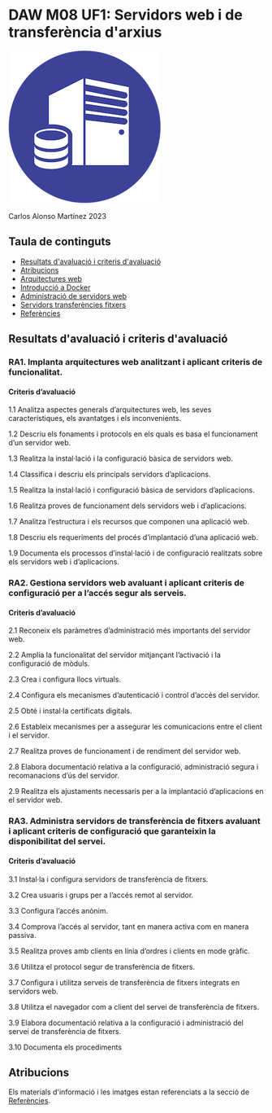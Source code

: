 # DAW M08 UF1: Servidors web i de transferència d'arxius

![logo](./images/uf1-logo.png)

Carlos Alonso Martínez 2023

## Taula de continguts

- [Resultats d'avaluació i criteris d'avaluació](#resultats-davaluació-i-criteris-davaluació)
- [Atribucions](#atribucions)
- [Arquitectures web](/arquitectura.md)
- [Introducció a Docker](/docker.md)
- [Administració de servidors web](/servidorweb.md)
- [Servidors transferències fitxers](/transferencia.md)
- [Referències](/Referencies.md)

## Resultats d'avaluació i criteris d'avaluació

### RA1. Implanta arquitectures web analitzant i aplicant criteris de funcionalitat.

#### Criteris d’avaluació

1.1 Analitza aspectes generals d’arquitectures web, les seves característiques, els avantatges i els inconvenients.

1.2 Descriu els fonaments i protocols en els quals es basa el funcionament d’un servidor web.

1.3 Realitza la instal·lació i la configuració bàsica de servidors web.

1.4 Classifica i descriu els principals servidors d’aplicacions.

1.5 Realitza la instal·lació i configuració bàsica de servidors d’aplicacions.

1.6 Realitza proves de funcionament dels servidors web i d’aplicacions.

1.7 Analitza l’estructura i els recursos que componen una aplicació web.

1.8 Descriu els requeriments del procés d’implantació d’una aplicació web.

1.9 Documenta els processos d’instal·lació i de configuració realitzats sobre els servidors web i d’aplicacions.

### RA2. Gestiona servidors web avaluant i aplicant criteris de configuració per a l’accés segur als serveis.


#### Criteris d’avaluació


2.1 Reconeix els paràmetres d’administració més importants del servidor web.

2.2 Amplia la funcionalitat del servidor mitjançant l’activació i la configuració de mòduls.

2.3 Crea i configura llocs virtuals.

2.4 Configura els mecanismes d’autenticació i control d’accés del servidor.

2.5 Obté i instal·la certificats digitals.

2.6 Estableix mecanismes per a assegurar les comunicacions entre el client i el servidor.

2.7 Realitza proves de funcionament i de rendiment del servidor web.

2.8 Elabora documentació relativa a la configuració, administració segura i recomanacions d’ús del servidor.

2.9 Realitza els ajustaments necessaris per a la implantació d’aplicacions en el servidor web.

### RA3. Administra servidors de transferència de fitxers avaluant i aplicant criteris de configuració que garanteixin la disponibilitat del servei.

#### Criteris d’avaluació

3.1 Instal·la i configura servidors de transferència de fitxers.

3.2 Crea usuaris i grups per a l’accés remot al servidor.

3.3 Configura l’accés anònim.

3.4 Comprova l’accés al servidor, tant en manera activa com en manera passiva.

3.5 Realitza proves amb clients en línia d’ordres i clients en mode gràfic.

3.6 Utilitza el protocol segur de transferència de fitxers.

3.7 Configura i utilitza serveis de transferència de fitxers integrats en servidors web.

3.8 Utilitza el navegador com a client del servei de transferència de fitxers.

3.9 Elabora documentació relativa a la configuració i administració del servei de transferència de fitxers.

3.10 Documenta els procediments

## Atribucions

Els materials  d'informació i  les imatges estan referenciats a la secció de [Referències](/Referencies.md).

